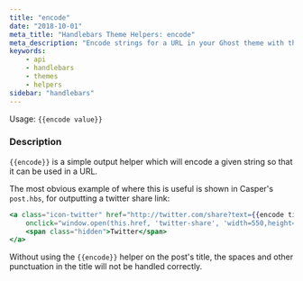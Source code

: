 ```yaml
---
title: "encode"
date: "2018-10-01"
meta_title: "Handlebars Theme Helpers: encode"
meta_description: "Encode strings for a URL in your Ghost theme with this handlebars helper. Read more about themes 👻"
keywords:
    - api
    - handlebars
    - themes
    - helpers
sidebar: "handlebars"
---
```


Usage: `{{encode value}}`

### Description

`{{encode}}` is a simple output helper which will encode a given string so that it can be used in a URL.

The most obvious example of where this is useful is shown in Casper's `post.hbs`, for outputting a twitter share link:

```handlebars
<a class="icon-twitter" href="http://twitter.com/share?text={{encode title}}&url={{url absolute='true'}}"
    onclick="window.open(this.href, 'twitter-share', 'width=550,height=235');return false;">
    <span class="hidden">Twitter</span>
</a>

```

Without using the `{{encode}}` helper on the post's title, the spaces and other punctuation in the title will not be handled correctly.

